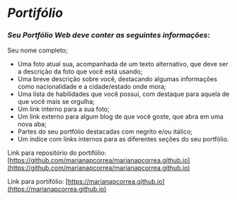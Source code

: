 # *Portifólio*
### *Seu Portfólio Web deve conter as seguintes informações*:

Seu nome completo;
* Uma foto atual sua, acompanhada de um texto alternativo, que deve ser a descrição da foto que você está usando;
* Uma breve descrição sobre você, destacando algumas informações como nacionalidade e a cidade/estado onde mora;
* Uma lista de habilidades que você possui, com destaque para aquela de que você mais se orgulha;
* Um link interno para a sua foto;
* Um link externo para algum blog de que você goste, que abra em uma nova aba;
* Partes do seu portfólio destacadas com negrito e/ou itálico;
* Um índice com links internos para as diferentes seções do seu portfólio.

Link para repositório do portifólio: [https://github.com/marianapcorrea/marianapcorrea.github.io](https://github.com/marianapcorrea/marianapcorrea.github.io) 

Link para portifólio: [https://marianapcorrea.github.io](https://marianapcorrea.github.io)